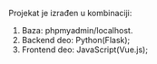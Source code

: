 Projekat je izrađen u kombinaciji:

1. Baza: phpmyadmin/localhost.
2. Backend deo: Python(Flask);
3. Frontend deo: JavaScript(Vue.js);


